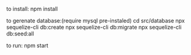 to install:
npm install

to gerenate database:(require mysql pre-instaled)
cd src/database
npx sequelize-cli db:create
npx sequelize-cli db:migrate
npx sequelize-cli db:seed:all

to run: 
npm start